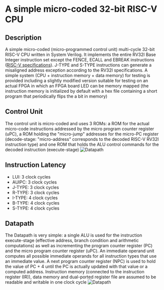 # A simple micro-coded 32-bit RISC-V CPU
## Description
A simple micro-coded (micro-programmed control unit) multi-cycle 32-bit RISC-V CPU written in System Verilog.
It implements the entire RV32I Base Integer instruction set except the FENCE, ECALL and EBREAK
instructions ([RISC-V specifications](https://riscv.org/technical/specifications/)).
J-TYPE and S-TYPE instructions can generate a misaligned address exception according to the RV32I specifications.
A simple system (CPU + instruction memory + data memory) for testing is provided including a slightly modified 
version suitable for testing on an actual FPGA
in which an FPGA board LED can be memory mapped (the instruction memory is initialized by default with a hex
file containing a short program that periodically flips the a bit in memory)
## Control Unit
The control unit is micro-coded and uses 3 ROMs: a ROM for the actual micro-code instructions addressed
by the micro program counter register (uPC), 
a ROM holding the "micro-jump" addresses for the micro-PC register (decode-stage: "micro-address"
corresponds to the decoded RISC-V RV32I instruction type)
and one ROM that holds the ALU control commands for the decoded instruction (execute-stage)
![Datapath](https://github.com/[andmiele]/[uCodedRiscV]/blob/main/controlunit.jpg?raw=true)
## Instruction Latency
* LUI: 3 clock cycles
* AUIPC: 3 clock cycles
* J-TYPE: 3 clock cycles
* R-TYPE: 3 clock cycles
* I-TYPE: 4 clock cycles
* B-TYPE: 4 clock cycles
* S-TYPE: 4 clock cycles
## Datapath
The Datapath is very simple: a single ALU is used for the instruction execute-stage (effective address, 
branch condition and arithmetic computations) 
as well as incrementing the program counter register (PC) and the micro program counter register (uPC).
An immediate operand unit computes all possible immediate operands for all instruction types that use an immediate value.
A next program counter register (NPC) is used to hold the value of PC + 4 until the PC is actually updated with that value
or a computed address.
Instruction memory (connected to the instruction register (IR)), data memory and dual-ported register file are assumed to be
readable and writable in one clock cycle
![Datapath](https://github.com/[andmiele]/[uCodedRiscV]/blob/main/datapath.jpg?raw=true)

